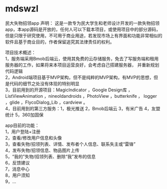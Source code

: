 # mdswzl
民大失物招领app
声明：
这是一款专为民大学生和老师设计开发的一款失物招领app，本app源码是开放的，任何人可以下载本项目，或使用项目中的部分源码，
但是只限于研究使用，不可用于商业用途，若发现市场上有界面和功能非常相似的软件且基于商业目的，作者保留追究其法律责任的权利。

项目技术概述：  
1，服务端采用Bmob后端云，使用其免费的云存储服务，免去了写服务端和租用服务器的工作，如果将来本项目运营良好，会考虑自己搭建服务器，
   并重新规划代码逻辑  
2，Android端项目基于MVP架构，但不是纯粹的MVP架构，有MVP的思想，但是代码的细节之处没有体现的特别明显  
3，目前用到的开源项目：MagicIndicator ，Google Design库 ，ListViewAnimation ，nineoldandroids ，PhotoView ，butterknife ，
   logger ，glide ，FlycoDialog_Lib ，cardview 。  
4，目前用到的第三方服务：1，极光推送 2，Bmob后端云 3，有米广告 4，友盟统计 5，360加固保  

app目前的功能：  
1，用户登陆+注册  
2，查看/修改用户信息和头像  
3，查看失物/招领列表、详情、发布者个人信息、联系失主或“雷锋”  
4，发布失物/招领信息、物品图片上传  
5，“我的”失物/招领列表、删除“我”发布的信息  
6，反馈建议  
7，消息中心  
8，用户须知  
9，...  
